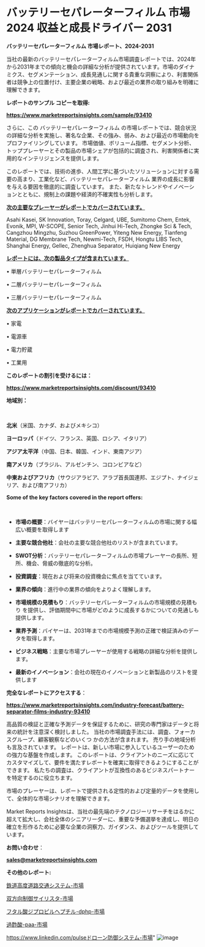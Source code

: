 # バッテリーセパレーターフィルム 市場 2024 収益と成長ドライバー 2031

<strong>バッテリーセパレーターフィルム 市場レポート、2024-2031</strong>

当社の最新のバッテリーセパレーターフィルム市場調査レポートでは、2024年から2031年までの傾向と機会の詳細な分析が提供されています。市場のダイナミクス、セグメンテーション、成長見通しに関する貴重な洞察により、利害関係者は競争上の位置付け、主要企業の戦略、および最近の業界の取り組みを明確に理解できます。



<strong>レポートのサンプル コピーを取得:</strong> <a href=https://www.marketreportsinsights.com/sample/93410>

<strong><u>https://www.marketreportsinsights.com/sample/93410</u></strong></a>

さらに、この バッテリーセパレーターフィルム の市場レポートでは、競合状況の詳細な分析を実施し、著名な企業、その強み、弱み、および最近の市場動向をプロファイリングしています。 市場価値、ボリューム指標、セグメント分析、トッププレーヤーとその製品の市場シェアが包括的に調査され、利害関係者に実用的なインテリジェンスを提供します。

このレポートでは、技術の進歩、人間工学に基づいたソリューションに対する需要の高まり、工業化など、バッテリーセパレーターフィルム 業界の成長に影響を与える要因を徹底的に調査しています。 また、新たなトレンドやイノベーションとともに、規制上の課題や経済的不確実性も分析します。



<strong><u>次の主要なプレーヤーがレポートでカバーされています。</u></strong>

Asahi Kasei, SK Innovation, Toray, Celgard, UBE, Sumitomo Chem, Entek, Evonik, MPI, W-SCOPE, Senior Tech, Jinhui Hi-Tech, Zhongke Sci & Tech, Cangzhou Mingzhu, Suzhou GreenPower, Yiteng New Energy, Tianfeng Material, DG Membrane Tech, Newmi-Tech, FSDH, Hongtu LIBS Tech, Shanghai Energy, Gellec, Zhenghua Separator, Huiqiang New Energy



<strong><u><b>レポートには、次の製品タイプが含まれています。</b></u></strong>

• 単層バッテリーセパレーターフィルム

• 二層バッテリーセパレーターフィルム

• 三層バッテリーセパレーターフィルム



<strong><u><b>次のアプリケーションがレポートでカバーされています。</b></u></strong>

• 家電

• 電源車

• 電力貯蔵

• 工業用



<strong><b>このレポートの割引を受けるには：</b></strong>

<a href=https://www.marketreportsinsights.com/discount/93410>

<strong><u>https://www.marketreportsinsights.com/discount/93410</u></strong></a>



<strong>地域別：</strong>

<strong> </strong>



<strong>北米</strong>（米国、カナダ、およびメキシコ）



<strong>ヨーロッパ</strong>（ドイツ、フランス、英国、ロシア、イタリア）



<strong>アジア太平洋</strong>（中国、日本、韓国、インド、東南アジア）



<strong>南アメリカ</strong>（ブラジル、アルゼンチン、コロンビアなど）



<strong>中東およびアフリカ</strong>（サウジアラビア、アラブ首長国連邦、エジプト、ナイジェリア、および南アフリカ）



<strong>Some of the key factors covered in the report offers:</strong>

<strong> </strong>
<ul>
  <li>

<strong>市場の概要</strong>：バイヤーはバッテリーセパレーターフィルムの市場に関する幅広い概要を取得します</li>
  <li>

<strong>主要な競合他社</strong>：会社の主要な競合他社のリストが含まれています。</li>
  <li>

<strong>SWOT分析</strong>：バッテリーセパレーターフィルムの市場プレーヤーの長所、短所、機会、脅威の徹底的な分析。</li>
  <li>

<strong>投資調査</strong>：現在および将来の投資機会に焦点を当てています。</li>
  <li>

<strong>業界の傾向</strong>：進行中の業界の傾向をよりよく理解します。</li>
  <li>

<strong>市場規模の見積もり</strong>：バッテリーセパレーターフィルムの市場規模の見積もり を提供し、評価期間中に市場がどのように成長するかについての見通しも提供します。</li>
  <li>

<strong>業界予測</strong>：バイヤーは、2031年までの市場規模予測の正確で検証済みのデータを取得します。</li>
  <li>

<strong>ビジネス戦略</strong>：主要な市場プレーヤーが使用する戦略の詳細な分析を提供します。</li>
  <li>

<strong>最新のイノベーション</strong>：会社の現在のイノベーションと新製品のリストを提供します</li>
</ul>


<strong>完全なレポートにアクセスする</strong>：

<a href=https://www.marketreportsinsights.com/industry-forecast/battery-separator-films-industry-93410>

<strong><u>https://www.marketreportsinsights.com/industry-forecast/battery-separator-films-industry-93410</u></strong></a>

高品質の検証と正確な予測データを保証するために、研究の専門家はデータと将来の統計を注意深く検討しました。 当社の市場調査手法には、調査、フォーカスグループ、顧客観察などのいくつ かの方法が含まれます。 売り手の地域分析も言及されています。 レポートは、新しい市場に参入しているユーザーのための強力な基盤を作成します。 このレポートは、クライアントのニーズに応じてカスタマイズして、要件を満たすレポートを確実に取得できるようにすることができます。 私たちの調査は、クライアントが互換性のあるビジネスパートナーを特定するのに役立ちます。

市場のプレーヤーは、レポートで提供される定性的および定量的データを使用して、全体的な市場シナリオを理解できます。

Market Reports Insightsは、当社の最先端のテクノロジーリサーチをはるかに超えて拡大し、会社全体のシニアリーダーに、重要な予備選挙を達成し、明日の確立を形作るために必要な企業の洞察力、ガイダンス、およびツールを提供しています。



<strong><b>お問い合わせ</b></strong>：

<a href=mailto:sales@marketreportsinsights.com>

<strong><u>sales@marketreportsinsights.com</u></strong></a>



<strong>その他のレポート:</strong>

<a href=https://www.linkedin.com/pulse/鉄道高度道路交通システム-市場-2023-新興市場-将来の動向と市場需要-3p0jf/>鉄道高度道路交通システム-市場</a>

<a href=https://www.linkedin.com/pulse/双方向制御サイリスタ-市場-2023-swot-分析と最新イノベーション-a6e3f/>双方向制御サイリスタ-市場</a>

<a href=https://www.linkedin.com/pulse/フタル酸ジプロピルヘプチル-dphp-市場-2023-総合分析と事業成長戦略-4lwgf/>フタル酸ジプロピルヘプチル-dphp-市場</a>

<a href=https://www.linkedin.com/pulse/過酢酸-paa-市場-2023-競争分析と事業成長-2030-pr-news-hub-ryatc/>過酢酸-paa-市場</a>

<a href=https://www.linkedin.com/pulseドローン防御システム-市場-2023-総合分析と事業成長戦略-2030-0zcvf/>https://www.linkedin.com/pulseドローン防御システム-市場</a>"
![image](https://github.com/gayatriri2/Market-Trends/assets/166717496/8d26a050-c835-4929-b426-fe3b8d27da24)
